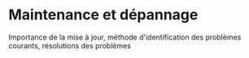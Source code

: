 # Maintenance et dépannage

Importance de la mise à jour, méthode d'identification des problèmes courants, résolutions des problèmes 
